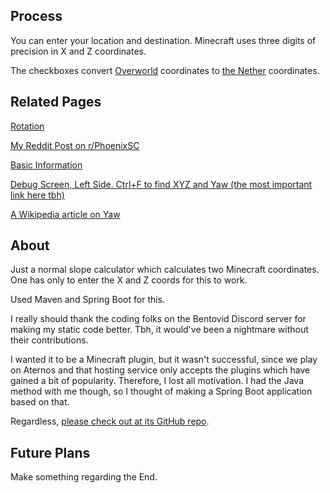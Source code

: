 ## Process

You can enter your location and destination. Minecraft uses three digits of precision in X and Z coordinates.

The checkboxes convert [Overworld](https://minecraft.fandom.com/wiki/Overworld) coordinates to [the Nether](https://minecraft.wiki/w/The_Nether) coordinates.

## Related Pages

[Rotation](https://minecraft.wiki/w/Rotation)

[My Reddit Post on r/PhoenixSC](https://old.reddit.com/r/PhoenixSC/comments/1dre12s/a_badlyedited_guide_to_minecraft_yaw_angles_using/)

[Basic Information](https://minecraft.wiki/w/Chunk_format/Entity/Rotation_(yaw))

[Debug Screen, Left Side. Ctrl+F to find XYZ and Yaw (the most important link here tbh)](https://minecraft.wiki/w/Debug_screen#Left_side)

[A Wikipedia article on Yaw](https://en.wikipedia.org/wiki/Yaw_(rotation))

## About

Just a normal slope calculator which calculates two Minecraft coordinates. One has only to enter the X and Z coords for this to work. 

Used Maven and Spring Boot for this.

I really should thank the coding folks on the Bentovid Discord server for making my static code better. Tbh, it would've been a nightmare without their contributions.

I wanted it to be a Minecraft plugin, but it wasn't successful, since we play on Aternos and that hosting service only accepts the plugins which have gained a bit of popularity. Therefore, I lost all motivation. I had the Java method with me though, so I thought of making a Spring Boot application based on that.

Regardless, [please check out at its GitHub repo](https://github.com/FlyingSaturn/yaw-calculator).

## Future Plans

Make something regarding the End.
